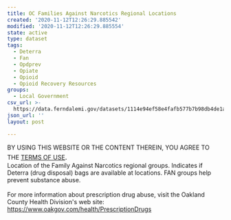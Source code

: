```yaml
---
title: OC Families Against Narcotics Regional Locations
created: '2020-11-12T12:26:29.885542'
modified: '2020-11-12T12:26:29.885554'
state: active
type: dataset
tags:
  - Deterra
  - Fan
  - Opdprev
  - Opiate
  - Opioid
  - Opioid Recovery Resources
groups:
  - Local Government
csv_url: >-
  https://data.ferndalemi.gov/datasets/1114e94ef58e4fafb577b7b98db4de1a_0.csv?outSR=%7B%22latestWkid%22%3A3857%2C%22wkid%22%3A102100%7D
json_url: ''
layout: post

---
```

<div>BY USING THIS WEBSITE OR THE CONTENT THEREIN, YOU AGREE TO THE <u><a href='https://www.oakgov.com/open-data-terms'>TERMS OF USE</a></u><span style='font-family: &quot;Avenir Next W01&quot;, &quot;Avenir Next W00&quot;, &quot;Avenir Next&quot;, Avenir, &quot;Helvetica Neue&quot;, Helvetica, Arial, sans-serif; font-size: 17px;'>.</span><br /></div>Location of the Family Against Narcotics regional groups. Indicates if Deterra (drug disposal) bags are available at locations. FAN groups help prevent substance abuse. <br /><br />For more information about prescription drug abuse, visit the Oakland County Health Division's web site: <a href='https://www.oakgov.com/health/PrescriptionDrugs' target='_blank'>https://www.oakgov.com/health/PrescriptionDrugs</a>
